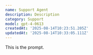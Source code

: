 ```yaml
---
name: Support Agent
description: Description
category: Support
model: gpt-4-0613
createdAt: '2025-08-14T10:23:51.205Z'
updatedAt: '2025-08-14T10:33:05.111Z'
---
```

This is the prompt.
